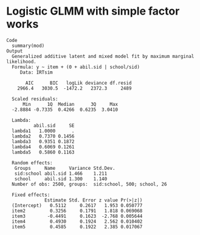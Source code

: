 # Logistic GLMM with simple factor works

    Code
      summary(mod)
    Output
      Generalized additive latent and mixed model fit by maximum marginal likelihood.
      Formula: y ~ item + (0 + abil.sid | school/sid)
         Data: IRTsim
      
           AIC      BIC   logLik deviance df.resid 
        2966.4   3030.5  -1472.2   2372.3     2489 
      
      Scaled residuals: 
          Min      1Q  Median      3Q     Max 
      -2.8884 -0.7335  0.4266  0.6235  3.0410 
      
      Lambda:
              abil.sid     SE
      lambda1   1.0000      .
      lambda2   0.7370 0.1456
      lambda3   0.9351 0.1872
      lambda4   0.6069 0.1261
      lambda5   0.5860 0.1163
      
      Random effects:
       Groups     Name     Variance Std.Dev.
       sid:school abil.sid 1.466    1.211   
       school     abil.sid 1.300    1.140   
      Number of obs: 2500, groups:  sid:school, 500; school, 26
      
      Fixed effects:
                  Estimate Std. Error z value Pr(>|z|)
      (Intercept)   0.5112     0.2617   1.953 0.050777
      item2         0.3256     0.1791   1.818 0.069068
      item3        -0.4491     0.1623  -2.768 0.005644
      item4         0.4930     0.1924   2.562 0.010402
      item5         0.4585     0.1922   2.385 0.017067

